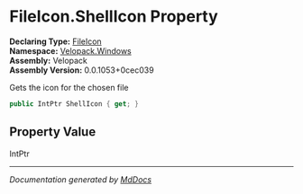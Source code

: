 ﻿<!--  
  <auto-generated>   
    The contents of this file were generated by a tool.  
    Changes to this file may be list if the file is regenerated  
  </auto-generated>   
-->

# FileIcon.ShellIcon Property

**Declaring Type:** [FileIcon](../index.md)  
**Namespace:** [Velopack.Windows](../../index.md)  
**Assembly:** Velopack  
**Assembly Version:** 0.0.1053+0cec039

Gets the icon for the chosen file

```csharp
public IntPtr ShellIcon { get; }
```

## Property Value

IntPtr

___

*Documentation generated by [MdDocs](https://github.com/ap0llo/mddocs)*

